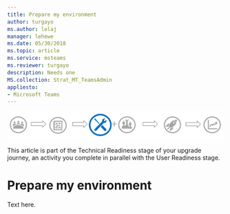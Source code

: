```yaml
---
title: Prepare my environment
author: turgayo
ms.author: lolaj
manager: lehewe
ms.date: 05/30/2018
ms.topic: article
ms.service: msteams
ms.reviewer: turgayo
description: Needs one 
MS.collection: Strat_MT_TeamsAdmin
appliesto:
- Microsoft Teams
---
```


![Technical Readiness](media/upgrade-banner-tech-readiness.png "Technical Readiness")

This article is part of the Technical Readiness stage of your upgrade journey, an activity you complete in parallel with the User Readiness stage. 

# Prepare my environment

Text here.